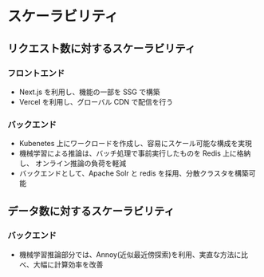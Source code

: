 # スケーラビリティ

## リクエスト数に対するスケーラビリティ

### フロントエンド

- Next.js を利用し、機能の一部を SSG で構築
- Vercel を利用し、グローバル CDN で配信を行う

### バックエンド

- Kubenetes 上にワークロードを作成し、容易にスケール可能な構成を実現
- 機械学習による推論は、バッチ処理で事前実行したものを Redis 上に格納し、 オンライン推論の負荷を軽減
- バックエンドとして、Apache Solr と redis を採用、分散クラスタを構築可能

## データ数に対するスケーラビリティ

### バックエンド

- 機械学習推論部分では、Annoy(近似最近傍探索)を利用、実直な方法に比べ、大幅に計算効率を改善
